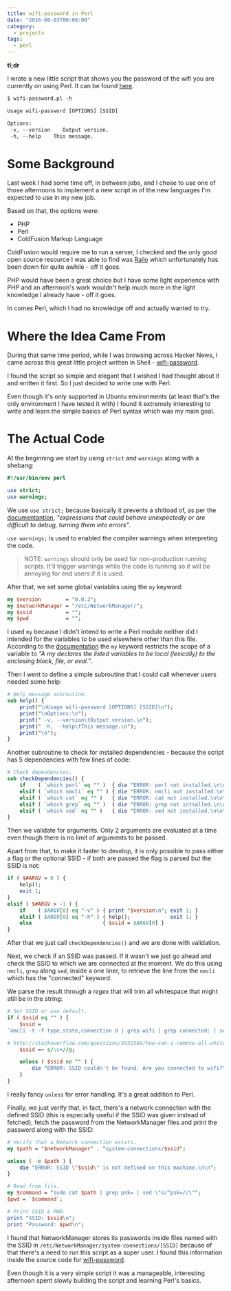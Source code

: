 ```yaml
---
title: wifi-password in Perl
date: "2016-08-03T00:00:00"
category:
  - projects
tags:
  - perl
---
```


**tl;dr**

I wrote a new little script that shows you the password of the wifi you are currently on using Perl. It can be found [here](https://github.com/caramelomartins/wifi-password.pl).

```perl
$ wifi-password.pl -h

Usage wifi-password [OPTIONS] [SSID]

Options:
 -v, --version    Output version.
 -h, --help    This message.
```

# Some Background

Last week I had some time off, in between jobs, and I chose to use one of those afternoons to implement a new script in of the new languages I'm expected to use in my new job.

Based on that, the options were:

- PHP
- Perl
- ColdFusion Markup Language

ColdFusion would require me to run a server, I checked and the only good open source resource I was able to find was [Railo](http://www.getrailo.org/) which unfortunately has been down for quite awhile - off it goes.

PHP would have been a great choice but I have some light experience with PHP and an afternoon's work wouldn't help much more in the light knowledge I already have - off it goes.

In comes Perl, which I had no knowledge off and actually wanted to try.

# Where the Idea Came From

During that same time period, while I was browsing across Hacker News, I came across this great little project written in Shell - [wifi-password](https://github.com/rauchg/wifi-password).

I found the script so simple and elegant that I wished I had thought about it and written it first. So I just decided to write one with Perl.

Even though it's only supported in Ubuntu environments (at least that's the only environment I have tested it with) I found it extremely interesting to write and learn the simple basics of Perl syntax which was my main goal.

# The Actual Code

At the beginning we start by using `strict` and `warnings` along with a shebang:

```perl
#!/usr/bin/env perl

use strict;
use warnings;
```

We use `use strict;` because basically it prevents a shitload of, as per the [documentantion](http://perldoc.perl.org/strict.html), _"expressions that could behave unexpectedly or are difficult to debug, turning them into errors"_.

`use warnings;` is used to enabled the compiler warnings when interpreting the code.

> NOTE: `warnings` should only be used for non-production running scripts. It'll trigger warnings while the code is running so it will be annoying for end users if it is used.

After that, we set some global variables using the `my` keyword:

```perl
my $version        = "0.0.2";
my $networkManager = "/etc/NetworkManager/";
my $ssid           = "";
my $pwd            = "";
```

I used `my` because I didn't intend to write a Perl module neither did I intended for the variables to be used elsewhere other than this file. According to the [documentation](http://perldoc.perl.org/functions/my.html) the `my` keyword restricts the scope of a variable to _"A my declares the listed variables to be local (lexically) to the enclosing block, file, or eval."_.

Then I went to define a simple subroutine that I could call whenever users needed some help:

```perl
# Help message subroutine.
sub help() {
    print("\nUsage wifi-password [OPTIONS] [SSID]\n");
    print("\nOptions:\n");
    print(" -v, --version\tOutput version.\n");
    print(" -h, --help\tThis message.\n");
    print("\n");
}
```

Another subroutine to check for installed dependencies - because the script has 5 dependencies with few lines of code:

```perl
# Check dependencies.
sub checkDependencies() {
    if    ( `which perl` eq "" )  { die "ERROR: perl not installed.\n\n" }
    elsif ( `which nmcli` eq "" ) { die "ERROR: nmcli not installed.\n\n" }
    elsif ( `which cat` eq "" )   { die "ERROR: cat not installed.\n\n" }
    elsif ( `which grep` eq "" )  { die "ERROR: grep not intsalled.\n\n" }
    elsif ( `which sed` eq "" )   { die "ERROR: sed not installed.\n\n" }
}
```

Then we validate for arguments. Only 2 arguments are evaluated at a time even though there is no limit of arguments to be passed.

Apart from that, to make it faster to develop, it is only possible to pass either a flag or the optional SSID - if both are passed the flag is parsed but the SSID is not:

```perl
if ( $#ARGV > 0 ) {
    help();
    exit 1;
}
elsif ( $#ARGV > -1 ) {
    if    ( $ARGV[0] eq "-v" ) { print "$version\n"; exit 1; }
    elsif ( $ARGV[0] eq "-h" ) { help();             exit 1; }
    else                       { $ssid = $ARGV[0] }
}
```

After that we just call `checkDependencies()` and we are done with validation.

Next, we check if an SSID was passed. If it wasn't we just go ahead and check the SSID to which we are connected at the moment. We do this using `nmcli`, `grep` along `sed`, inside a one liner, to retrieve the line from the `nmcli` which has the "connected" keyword.

We parse the result through a _regex_ that will trim all whitespace that might still be in the string:

```perl
# Set SSID or use default.
if ( $ssid eq "" ) {
    $ssid =
`nmcli -t -f type,state,connection d | grep wifi | grep connected: | sed "s/^wifi:connected://"`;

# http://stackoverflow.com/questions/3931569/how-can-i-remove-all-whitespaces-and-linebreaks-in-perl
    $ssid =~ s/\s+//g;

    unless ( $ssid ne "" ) {
        die "ERROR: SSID couldn't be found. Are you connected to wifi?\n\n";
    }
}
```

I really fancy `unless` for error handling. It's a great addition to Perl.

Finally, we just verify that, in fact, there's a network connection with the defined SSID (this is especially useful if the SSID was given instead of fetched), fetch the password from the NetworkManager files and print the password along with the SSID:

```perl
# Verify that a Network connection exists.
my $path = "$networkManager" . "system-connections/$ssid";

unless ( -e $path ) {
    die "ERROR: SSID \"$ssid\" is not defined on this machine.\n\n";
}

# Read from file.
my $command = "sudo cat $path | grep psk= | sed \"s/^psk=//\"";
$pwd = `$command`;

# Print SSID & PWD.
print "SSID: $ssid\n";
print "Password: $pwd\n";
```

I found that NetworkManager stores its passwords inside files named with the SSID in `/etc/NetworkManager/system-connections/[SSID]` because of that there's a need to run this script as a super user. I found this information inside the source code for [wifi-password](https://github.com/rauchg/wifi-password).

Even though it is a very simple script it was a manageable, interesting afternoon spent slowly building the script and learning Perl's basics.
